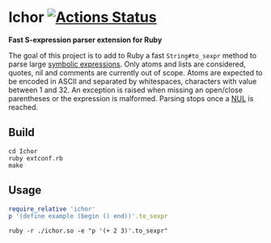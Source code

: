 # Ichor [![Actions Status](https://github.com/Maumagnaguagno/Ichor/workflows/build/badge.svg)](https://github.com/Maumagnaguagno/Ichor/actions)
**Fast S-expression parser extension for Ruby**

The goal of this project is to add to Ruby a fast ``String#to_sexpr`` method to parse large [symbolic expressions](https://en.wikipedia.org/wiki/S-expression).
Only atoms and lists are considered, quotes, nil and comments are currently out of scope.
Atoms are expected to be encoded in ASCII and separated by whitespaces, characters with value between 1 and 32.
An exception is raised when missing an open/close parentheses or the expression is malformed.
Parsing stops once a [NUL](https://en.wikipedia.org/wiki/Null_character) is reached.

## Build
```Shell
cd Ichor
ruby extconf.rb
make
```

## Usage
```Ruby
require_relative 'ichor'
p '(define example (begin () end))'.to_sexpr
```

```Shell
ruby -r ./ichor.so -e "p '(+ 2 3)'.to_sexpr"
```